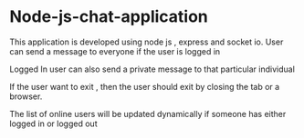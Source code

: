 # Node-js-chat-application

This application is developed using node js , express and socket io. User can send a message to everyone if the user is logged in

Logged In user can also send a private message to that particular individual

If the user want to exit , then the user should exit by closing the tab or a browser.

The list of online users will be updated dynamically if someone has either logged in or logged out
